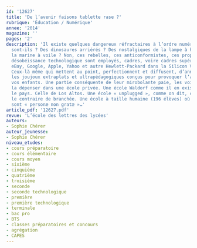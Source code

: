 ```yaml
---
id: '12627'
title: 'De l’avenir faisons tablette rase ?'
rubrique: 'Éducation / Numérique'
annee: '2014'
magazine: ''
pages: '2'
description: 'Il existe quelques dangereux réfractaires à l’ordre numérique. Qui
  sont-ils ? Des dinosaures arriérés ? Des nostalgiques de la lampe à huile et de
  la marine à voile ? Non, ces rebelles, ces anticonformistes, ces prophètes de la
  désobéissance technologique sont employés, cadres, voire cadres supérieurs chez
  eBay, Google, Apple, Yahoo et autre Hewlett-Packard dans la Silicon Valley, en Californie.
  Ceux-là même qui mettent au point, perfectionnent et diffusent, d’année en année,
  les joujoux extraplats et ultrapédagogiques conçus pour provoquer l’assuétude chez
  vos enfants. Une partie conséquente de leur mirobolante paie, les voilà prêts à
  la dépenser dans une école privée. Une école Waldorf comme il en existe 160 dans
  le pays. Celle de Los Altos. Une école « unplugged », comme on dit, ce qui signifie
  le contraire de branchée. Une école à taille humaine (196 élèves) où les écrans
  sont « personæ non gratæ »…'
article_pdf: '12627.pdf'
revue: 'L’école des lettres des lycées'
auteurs:
- Sophie Chérer
auteur_jeunesse:
- Sophie Chérer
niveau_etudes:
- cours préparatoire
- cours élémentaire
- cours moyen
- sixième
- cinquième
- quatrième
- troisième
- seconde
- seconde technologique
- première
- première technologique
- terminale
- bac pro
- BTS
- classes préparatoires et concours
- agrégation
- CAPES
---
```

